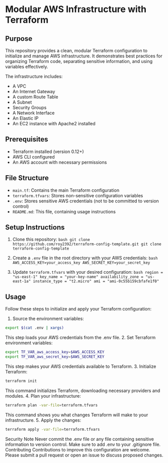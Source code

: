 # Modular AWS Infrastructure with Terraform

## Purpose

This repository provides a clean, modular Terraform configuration to initialize and manage AWS infrastructure. It demonstrates best practices for organizing Terraform code, separating sensitive information, and using variables effectively.

The infrastructure includes:
- A VPC
- An Internet Gateway
- A custom Route Table
- A Subnet
- Security Groups
- A Network Interface
- An Elastic IP
- An EC2 instance with Apache2 installed

## Prerequisites

- Terraform installed (version 0.12+)
- AWS CLI configured
- An AWS account with necessary permissions

## File Structure

- `main.tf`: Contains the main Terraform configuration
- `terraform.tfvars`: Stores non-sensitive configuration variables
- `.env`: Stores sensitive AWS credentials (not to be committed to version control)
- `README.md`: This file, containing usage instructions

## Setup Instructions

1. Clone this repository:
        ```bash
        git clone https://github.com/roy2392/terraform-config-template.git
        git clone terraform-config-template
        ```


2. Create a `.env` file in the root directory with your AWS credentials:
        ```bash
        AWS_ACCESS_KEY=your_access_key
        AWS_SECRET_KEY=your_secret_key
        ```

3. Update `terraform.tfvars` with your desired configuration:
        ```bash
        region = "us-east-1"
        key_name = "your-key-name"
        availability_zone = "us-east-1a"
        instance_type = "t2.micro"
        ami = "ami-0c55b159cbfafe1f0"
        ```

## Usage

Follow these steps to initialize and apply your Terraform configuration:

1. Source the environment variables:
```bash
export $(cat .env | xargs)
```
This step loads your AWS credentials from the .env file.
2. Set Terraform environment variables:
```bash
export TF_VAR_aws_access_key=$AWS_ACCESS_KEY
export TF_VAR_aws_secret_key=$AWS_SECRET_KEY
```
This step makes your AWS credentials available to Terraform.
3. Initialize Terraform:
```bash
terraform init
```
This command initializes Terraform, downloading necessary providers and modules.
4. Plan your infrastructure:
```bash
terraform plan -var-file=terraform.tfvars
```
This command shows you what changes Terraform will make to your infrastructure.
5. Apply the changes:
```bash
terraform apply -var-file=terraform.tfvars
```
Security Note
Never commit the .env file or any file containing sensitive information to version control. Make sure to add .env to your .gitignore file.
Contributing
Contributions to improve this configuration are welcome. Please submit a pull request or open an issue to discuss proposed changes.








        



